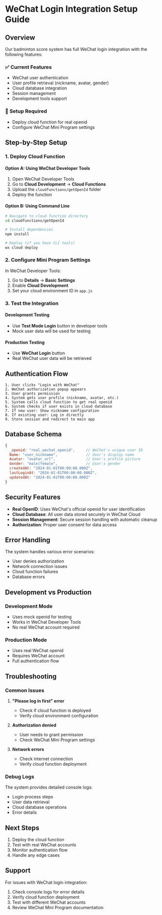 # WeChat Login Integration Setup Guide

## Overview

Our badminton score system has full WeChat login integration with the following features:

### ✅ **Current Features**
- WeChat user authentication
- User profile retrieval (nickname, avatar, gender)
- Cloud database integration
- Session management
- Development tools support

### 🔧 **Setup Required**
- Deploy cloud function for real openid
- Configure WeChat Mini Program settings

## Step-by-Step Setup

### 1. **Deploy Cloud Function**

#### Option A: Using WeChat Developer Tools
1. Open WeChat Developer Tools
2. Go to **Cloud Development** → **Cloud Functions**
3. Upload the `cloudfunctions/getOpenId` folder
4. Deploy the function

#### Option B: Using Command Line
```bash
# Navigate to cloud function directory
cd cloudfunctions/getOpenId

# Install dependencies
npm install

# Deploy (if you have CLI tools)
wx cloud deploy
```

### 2. **Configure Mini Program Settings**

In WeChat Developer Tools:
1. Go to **Details** → **Basic Settings**
2. Enable **Cloud Development**
3. Set your cloud environment ID in `app.js`

### 3. **Test the Integration**

#### Development Testing
- Use **Test Mode Login** button in developer tools
- Mock user data will be used for testing

#### Production Testing
- Use **WeChat Login** button
- Real WeChat user data will be retrieved

## Authentication Flow

```
1. User clicks "Login with WeChat"
2. WeChat authorization popup appears
3. User grants permission
4. System gets user profile (nickname, avatar, etc.)
5. System calls cloud function to get real openid
6. System checks if user exists in cloud database
7. If new user: Show nickname configuration
8. If existing user: Log in directly
9. Store session and redirect to main app
```

## Database Schema

```javascript
{
  _openid: "real_wechat_openid",     // WeChat's unique user ID
  Name: "user_nickname",             // User's display name
  Avatar: "avatar_url",              // User's profile picture
  Gender: "male|female",             // User's gender
  createdAt: "2024-01-01T00:00:00.000Z",
  lastLoginAt: "2024-01-01T00:00:00.000Z",
  updatedAt: "2024-01-01T00:00:00.000Z"
}
```

## Security Features

- **Real OpenID**: Uses WeChat's official openid for user identification
- **Cloud Database**: All user data stored securely in WeChat Cloud
- **Session Management**: Secure session handling with automatic cleanup
- **Authorization**: Proper user consent for data access

## Error Handling

The system handles various error scenarios:
- User denies authorization
- Network connection issues
- Cloud function failures
- Database errors

## Development vs Production

### Development Mode
- Uses mock openid for testing
- Works in WeChat Developer Tools
- No real WeChat account required

### Production Mode
- Uses real WeChat openid
- Requires WeChat account
- Full authentication flow

## Troubleshooting

### Common Issues

1. **"Please log in first" error**
   - Check if cloud function is deployed
   - Verify cloud environment configuration

2. **Authorization denied**
   - User needs to grant permission
   - Check WeChat Mini Program settings

3. **Network errors**
   - Check internet connection
   - Verify cloud function deployment

### Debug Logs

The system provides detailed console logs:
- Login process steps
- User data retrieval
- Cloud database operations
- Error details

## Next Steps

1. Deploy the cloud function
2. Test with real WeChat accounts
3. Monitor authentication flow
4. Handle any edge cases

## Support

For issues with WeChat login integration:
1. Check console logs for error details
2. Verify cloud function deployment
3. Test with different WeChat accounts
4. Review WeChat Mini Program documentation 